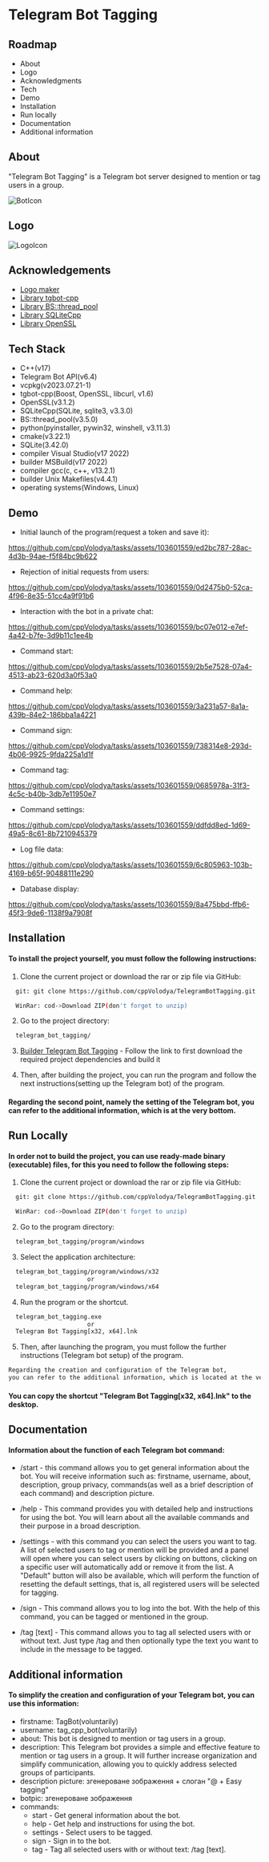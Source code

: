 
# Telegram Bot Tagging


## Roadmap

- About
- Logo
- Acknowledgments
- Tech
- Demo
- Installation
- Run locally
- Documentation
- Additional information

## About

"Telegram Bot Tagging" is a Telegram bot server designed to mention or tag users in a group.

![BotIcon](https://github.com/cppVolodya/tasks/assets/103601559/c6e60358-1154-4057-b6bf-e79ba8a66996)

## Logo

![LogoIcon](https://github.com/cppVolodya/tasks/assets/103601559/f7af9392-63b7-4dbf-8bfa-c75fcaa93f5a)

## Acknowledgements

 - [Logo maker](https://looka.com/logo-maker/)
 - [Library tgbot-cpp](https://github.com/reo7sp/tgbot-cpp/tree/master)
 - [Library BS::thread_pool](https://github.com/bshoshany/thread-pool)
 - [Library SQLiteCpp](https://github.com/SRombauts/SQLiteCpp)
 - [Library OpenSSL](https://www.openssl.org/)

## Tech Stack

- C++(v17)
- Telegram Bot API(v6.4)
- vcpkg(v2023.07.21-1)
- tgbot-cpp(Boost, OpenSSL, libcurl, v1.6)
- OpenSSL(v3.1.2)
- SQLiteCpp(SQLite, sqlite3, v3.3.0)
- BS::thread_pool(v3.5.0)
- python(pyinstaller, pywin32, winshell, v3.11.3)
- cmake(v3.22.1)
- SQLite(3.42.0)
- compiler Visual Studio(v17 2022)
- builder MSBuild(v17 2022)
- compiler gcc(c, c++, v13.2.1)
- builder Unix Makefiles(v4.4.1)
- operating systems(Windows, Linux)

## Demo

- Initial launch of the program(request a token and save it):

https://github.com/cppVolodya/tasks/assets/103601559/ed2bc787-28ac-4d3b-94ae-f5f84bc9b622

- Rejection of initial requests from users:

https://github.com/cppVolodya/tasks/assets/103601559/0d2475b0-52ca-4f96-8e35-51cc4a9f91b6

- Interaction with the bot in a private chat:

https://github.com/cppVolodya/tasks/assets/103601559/bc07e012-e7ef-4a42-b7fe-3d9b11c1ee4b

- Сommand start:

https://github.com/cppVolodya/tasks/assets/103601559/2b5e7528-07a4-4513-ab23-620d3a0f53a0

- Сommand help:

https://github.com/cppVolodya/tasks/assets/103601559/3a231a57-8a1a-439b-84e2-186bba1a4221

- Сommand sign:

https://github.com/cppVolodya/tasks/assets/103601559/738314e8-293d-4b06-9925-9fda225a1d1f

- Command tag:

https://github.com/cppVolodya/tasks/assets/103601559/0685978a-31f3-4c5c-b40b-3db7e11950e7

- Command settings:

https://github.com/cppVolodya/tasks/assets/103601559/ddfdd8ed-1d69-49a5-8c61-8b7210945379

- Log file data:

https://github.com/cppVolodya/tasks/assets/103601559/6c805963-103b-4169-b65f-90488111e290

- Database display:

https://github.com/cppVolodya/tasks/assets/103601559/8a475bbd-ffb6-45f3-9de6-1138f9a7908f

## Installation

#### To install the project yourself, you must follow the following instructions:

1. Clone the current project or download the rar or zip file via GitHub:

```bash
  git: git clone https://github.com/cppVolodya/TelegramBotTagging.git

  WinRar: cod->Download ZIP(don't forget to unzip)
```

2. Go to the project directory:

```bash
  telegram_bot_tagging/
```

3. [Builder Telegram Bot Tagging](https://github.com/cppVolodya/BuilderTelegramBotTagging.git) - Follow the link to first download the required project dependencies and build it

4. Then, after building the project, you can run the program and follow the next instructions(setting up the Telegram bot) of the program.

#### Regarding the second point, namely the setting of the Telegram bot, you can refer to the additional information, which is at the very bottom.

## Run Locally

#### In order not to build the project, you can use ready-made binary (executable) files, for this you need to follow the following steps:

1. Clone the current project or download the rar or zip file via GitHub:

```bash
  git: git clone https://github.com/cppVolodya/TelegramBotTagging.git

  WinRar: cod->Download ZIP(don't forget to unzip)
```

2. Go to the program directory:

```bash
  telegram_bot_tagging/program/windows
```

3. Select the application architecture:

```bash
  telegram_bot_tagging/program/windows/x32
                      or
  telegram_bot_tagging/program/windows/x64
```

4. Run the program or the shortcut.

```bash
  telegram_bot_tagging.exe
                      or
  Telegram Bot Tagging[x32, x64].lnk
```

5. Then, after launching the program, you must follow the further instructions (Telegram bot setup) of the program.
```bash
Regarding the creation and configuration of the Telegram bot,
you can refer to the additional information, which is located at the very bottom.
```

#### You can copy the shortcut "Telegram Bot Tagging[x32, x64].lnk" to the desktop.

## Documentation

#### Information about the function of each Telegram bot command:

- /start - this command allows you to get general information about the bot. You will receive information such as: firstname, username, about, description, group privacy, commands(as well as a brief description of each command) and description picture.

- /help - This command provides you with detailed help and instructions for using the bot. You will learn about all the available commands and their purpose in a broad description.

- /settings - with this command you can select the users you want to tag. A list of selected users to tag or mention will be provided and a panel will open where you can select users by clicking on buttons, clicking on a specific user will automatically add or remove it from the list. A \"Default\" button will also be available, which will perform the function of resetting the default settings, that is, all registered users will be selected for tagging.

- /sign - This command allows you to log into the bot. With the help of this command, you can be tagged or mentioned in the group.

- /tag [text] - This command allows you to tag all selected users with or without text. Just type /tag and then optionally type the text you want to include in the message to be tagged.

## Additional information

#### To simplify the creation and configuration of your Telegram bot, you can use this information:

- firstname: TagBot(voluntarily)
- username: tag_cpp_bot(voluntarily)
- about: This bot is designed to mention or tag users in a group.
- description: This Telegram bot provides a simple and effective feature to mention or tag users in a group. It will further increase organization and simplify communication, allowing you to quickly address selected groups of participants.
- description picture: згенероване зображення + слоган "@ + Easy tagging"
- botpic: згенероване зображення
- commands:
    - start - Get general information about the bot.
    - help - Get help and instructions for using the bot.
    - settings - Select users to be tagged.
    - sign - Sign in to the bot.
    - tag - Tag all selected users with or without text: /tag [text].
